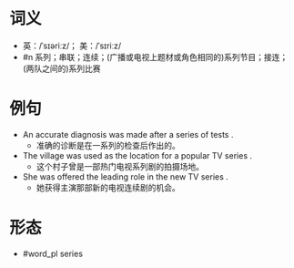 # 词义
- 英：/ˈsɪəriːz/； 美：/ˈsɪriːz/
- #n 系列；串联；连续；(广播或电视上题材或角色相同的)系列节目；接连；(两队之间的)系列比赛
# 例句
- An accurate diagnosis was made after a series of tests .
	- 准确的诊断是在一系列的检查后作出的。
- The village was used as the location for a popular TV series .
	- 这个村子曾是一部热门电视系列剧的拍摄场地。
- She was offered the leading role in the new TV series .
	- 她获得主演那部新的电视连续剧的机会。
# 形态
- #word_pl series
